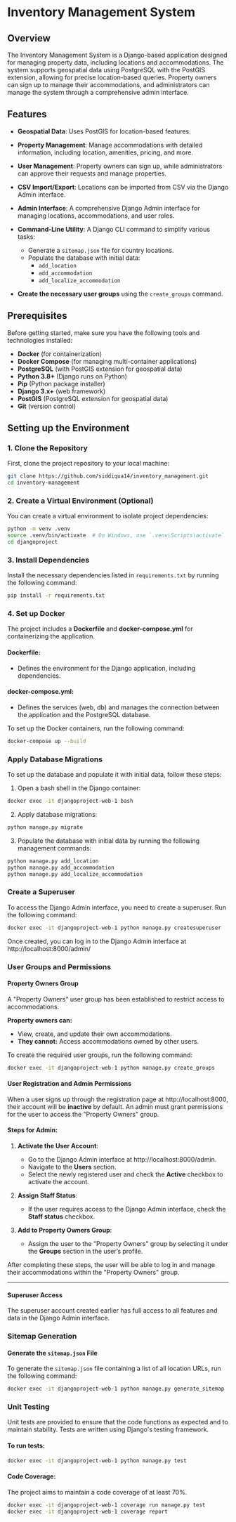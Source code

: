 # Inventory Management System

## Overview

The Inventory Management System is a Django-based application designed for managing property data, including locations and accommodations. The system supports geospatial data using PostgreSQL with the PostGIS extension, allowing for precise location-based queries. Property owners can sign up to manage their accommodations, and administrators can manage the system through a comprehensive admin interface.

## Features

- **Geospatial Data**: Uses PostGIS for location-based features.
- **Property Management**: Manage accommodations with detailed information, including location, amenities, pricing, and more.
- **User Management**: Property owners can sign up, while administrators can approve their requests and manage properties.
- **CSV Import/Export**: Locations can be imported from CSV via the Django Admin interface.
- **Admin Interface**: A comprehensive Django Admin interface for managing locations, accommodations, and user roles.
- **Command-Line Utility**: A Django CLI command to simplify various tasks:

  - Generate a `sitemap.json` file for country locations.
  - Populate the database with initial data:
    - `add_location`
    - `add_accommodation`
    - `add_localize_accommodation`

- **Create the necessary user groups** using the `create_groups` command.
## Prerequisites

Before getting started, make sure you have the following tools and technologies installed:

- **Docker** (for containerization)
- **Docker Compose** (for managing multi-container applications)
- **PostgreSQL** (with PostGIS extension for geospatial data)
- **Python 3.8+** (Django runs on Python)
- **Pip** (Python package installer)
- **Django 3.x+** (web framework)
- **PostGIS** (PostgreSQL extension for geospatial data)
- **Git** (version control)
## Setting up the Environment

### 1. Clone the Repository

First, clone the project repository to your local machine:

```bash
git clone https://github.com/siddiqua14/inventory_management.git
cd inventory-management
```
### 2. Create a Virtual Environment (Optional)
You can create a virtual environment to isolate project dependencies:

```bash
python -m venv .venv
source .venv/bin/activate  # On Windows, use `.venv\Scripts\activate`
cd djangoproject
```
### 3. Install Dependencies

Install the necessary dependencies listed in `requirements.txt` by running the following command:
```bash
pip install -r requirements.txt
```
### 4. Set up Docker


The project includes a **Dockerfile** and **docker-compose.yml** for containerizing the application.

#### Dockerfile:
- Defines the environment for the Django application, including dependencies.

#### docker-compose.yml:
- Defines the services (web, db) and manages the connection between the application and the PostgreSQL database.

To set up the Docker containers, run the following command:

```bash
docker-compose up --build
```
### Apply Database Migrations

To set up the database and populate it with initial data, follow these steps:

1. Open a bash shell in the Django container:
```bash
docker exec -it djangoproject-web-1 bash
```
2. Apply database migrations:

```bash
python manage.py migrate
```
3. Populate the database with initial data by running the following management commands:
```bash
python manage.py add_location
python manage.py add_accommodation
python manage.py add_localize_accommodation
``` 
### Create a Superuser

To access the Django Admin interface, you need to create a superuser. Run the following command:

```bash
docker exec -it djangoproject-web-1 python manage.py createsuperuser
```
Once created, you can log in to the Django Admin interface at http://localhost:8000/admin/

### User Groups and Permissions

#### Property Owners Group

A "Property Owners" user group has been established to restrict access to accommodations.

**Property owners can:**
- View, create, and update their own accommodations.
- **They cannot:** Access accommodations owned by other users.

To create the required user groups, run the following command:
```bash
docker exec -it djangoproject-web-1 python manage.py create_groups
```
#### User Registration and Admin Permissions

When a user signs up through the registration page at http://localhost:8000, their account will be **inactive** by default. An admin must grant permissions for the user to access the "Property Owners" group.

#### Steps for Admin:
1. **Activate the User Account**:
   - Go to the Django Admin interface at http://localhost:8000/admin.
   - Navigate to the **Users** section.
   - Select the newly registered user and check the **Active** checkbox to activate the account.

2. **Assign Staff Status**:
   - If the user requires access to the Django Admin interface, check the **Staff status** checkbox.

3. **Add to Property Owners Group**:
   - Assign the user to the "Property Owners" group by selecting it under the **Groups** section in the user’s profile.

After completing these steps, the user will be able to log in and manage their accommodations within the "Property Owners" group.

---

#### Superuser Access
The superuser account created earlier has full access to all features and data in the Django Admin interface.

### Sitemap Generation

#### Generate the `sitemap.json` File
To generate the `sitemap.json` file containing a list of all location URLs, run the following command:  
```bash
docker exec -it djangoproject-web-1 python manage.py generate_sitemap
```
### Unit Testing

Unit tests are provided to ensure that the code functions as expected and to maintain stability. Tests are written using Django's testing framework.

#### To run tests:
```bash
docker exec -it djangoproject-web-1 python manage.py test
```
#### Code Coverage:
The project aims to maintain a code coverage of at least 70%.
```bash
docker exec -it djangoproject-web-1 coverage run manage.py test
docker exec -it djangoproject-web-1 coverage report
```